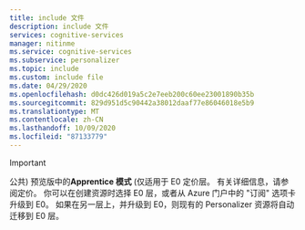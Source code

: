 ```yaml
---
title: include 文件
description: include 文件
services: cognitive-services
manager: nitinme
ms.service: cognitive-services
ms.subservice: personalizer
ms.topic: include
ms.custom: include file
ms.date: 04/29/2020
ms.openlocfilehash: d0dc426d019a5c2e7eeb200c60ee23001890b35b
ms.sourcegitcommit: 829d951d5c90442a38012daaf77e86046018e5b9
ms.translationtype: MT
ms.contentlocale: zh-CN
ms.lasthandoff: 10/09/2020
ms.locfileid: "87133779"
---
```

> [!Important]
> 公共) 预览版中的**Apprentice 模式** (仅适用于 E0 定价层。 有关详细信息，请参阅定价。 你可以在创建资源时选择 E0 层，或者从 Azure 门户中的 "订阅" 选项卡升级到 E0。 如果在另一层上，并升级到 E0，则现有的 Personalizer 资源将自动迁移到 E0 层。